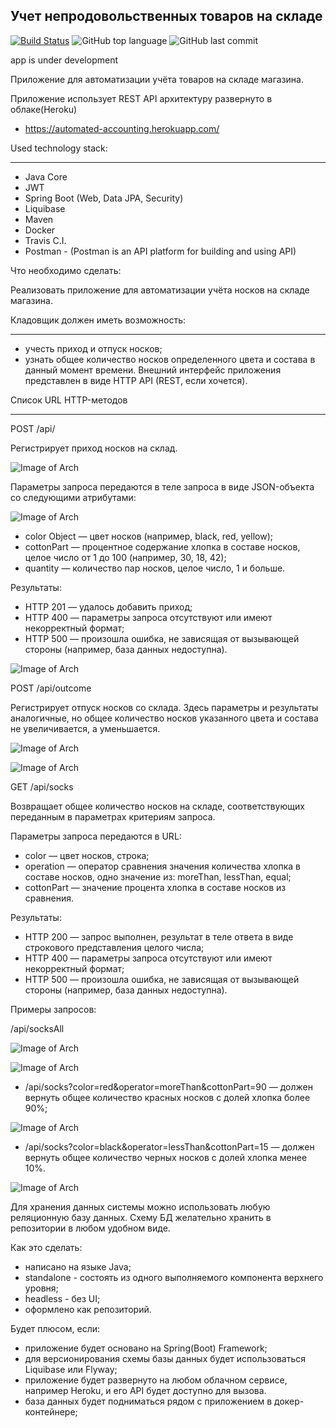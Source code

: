 ## Учет непродовольственных товаров на складе

[![Build Status](https://app.travis-ci.com/SlartiBartFast-art/automated_accounting.svg?branch=master)](https://app.travis-ci.com/SlartiBartFast-art/automated_accounting)
![GitHub top language](https://img.shields.io/github/languages/top/SlartiBartFast-art/automated_accounting?logo=java&logoColor=red&style=plastic)
![GitHub last commit](https://img.shields.io/github/last-commit/SlartiBartFast-art/automated_accounting?logo=github)

app is under development

Приложение для автоматизации учёта товаров на складе магазина. 

Приложение использует REST API архитектуру
развернуто в облаке(Heroku)
   - https://automated-accounting.herokuapp.com/

Used technology stack:
______________________________________________
- Java Core
- JWT
- Spring Boot (Web, Data JPA, Security) 
- Liquibase  
- Maven
- Docker
- Travis C.I.
- Postman - (Postman is an API platform for building and using API)


Что необходимо сделать:

Реализовать приложение для автоматизации учёта носков на складе магазина.

Кладовщик должен иметь возможность:
_____________
-  учесть приход и отпуск носков;
-  узнать общее количество носков определенного цвета и состава в данный момент времени.
Внешний интерфейс приложения представлен в виде HTTP API (REST, если хочется).

Список URL HTTP-методов
________

 POST /api/

 Регистрирует приход носков на склад.

![Image of Arch](https://github.com/SlartiBartFast-art/automated_accounting/blob/master/image/Screenshot_2.jpg)

Параметры запроса передаются в теле запроса в виде JSON-объекта со следующими атрибутами:

![Image of Arch](https://github.com/SlartiBartFast-art/automated_accounting/blob/master/image/Screenshot_3.jpg)

-  color Object — цвет носков (например, black, red, yellow);
-  cottonPart — процентное содержание хлопка в составе носков, целое число от 1 до 100 (например, 30, 18, 42);
-  quantity — количество пар носков, целое число, 1 и больше.

Результаты:

-  HTTP 201 — удалось добавить приход;
-  HTTP 400 — параметры запроса отсутствуют или имеют некорректный формат;
-  HTTP 500 — произошла ошибка, не зависящая от вызывающей стороны (например, база данных недоступна).

![Image of Arch](https://github.com/SlartiBartFast-art/automated_accounting/blob/master/image/Screenshot_4.jpg)

POST /api/outcome

Регистрирует отпуск носков со склада. Здесь параметры и результаты аналогичные,
но общее количество носков указанного цвета и состава не увеличивается, а уменьшается.

![Image of Arch](https://github.com/SlartiBartFast-art/automated_accounting/blob/master/image/Screenshot_5.jpg)

![Image of Arch](https://github.com/SlartiBartFast-art/automated_accounting/blob/master/image/Screenshot_6.jpg)

GET /api/socks

Возвращает общее количество носков на складе, соответствующих переданным в параметрах критериям запроса.

Параметры запроса передаются в URL:

-  color — цвет носков, строка;
-  operation — оператор сравнения значения количества хлопка в составе носков, одно значение из: moreThan, lessThan, equal;
-  cottonPart — значение процента хлопка в составе носков из сравнения.

Результаты:

-  HTTP 200 — запрос выполнен, результат в теле ответа в виде строкового представления целого числа; 
-  HTTP 400 — параметры запроса отсутствуют или имеют некорректный формат;
-  HTTP 500 — произошла ошибка, не зависящая от вызывающей стороны (например, база данных недоступна).

Примеры запросов:

/api/socksAll

![Image of Arch](https://github.com/SlartiBartFast-art/automated_accounting/blob/master/image/Screenshot_1.jpg)

![Image of Arch](https://github.com/SlartiBartFast-art/automated_accounting/blob/master/image/Screenshot_7.jpg)

-  /api/socks?color=red&operator=moreThan&cottonPart=90 — должен вернуть общее количество красных носков с долей хлопка более 90%;

![Image of Arch](https://github.com/SlartiBartFast-art/automated_accounting/blob/master/image/Screenshot_8.jpg)

-  /api/socks?color=black&operator=lessThan&cottonPart=15 — должен вернуть общее количество черных носков с долей хлопка менее 10%.

![Image of Arch](https://github.com/SlartiBartFast-art/automated_accounting/blob/master/image/Screenshot_9.jpg)

Для хранения данных системы можно использовать любую реляционную базу данных. Схему БД желательно хранить в репозитории в любом удобном виде.

Как это сделать:

-  написано на языке Java; 
-  standalone - состоять из одного выполняемого компонента верхнего уровня;
-  headless - без UI; 
-  оформлено как репозиторий.
   
Будет плюсом, если:

-  приложение будет основано на Spring(Boot) Framework;
-  для версионирования схемы базы данных будет использоваться Liquibase или Flyway;
-  приложение будет развернуто на любом облачном сервисе, например Heroku, и его API будет доступно для вызова.
-  база данных будет подниматься рядом с приложением в докер-контейнере;